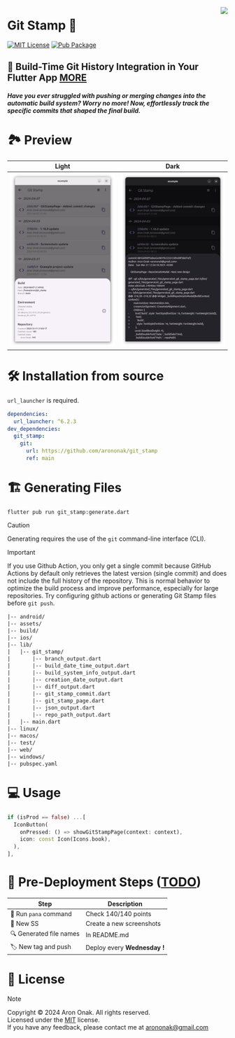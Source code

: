 [<img src="https://www.gov.pl/photo/f98cae42-2b90-4596-904c-752278f85606" height="100" align="right">](https://www.gov.pl/web/rolnictwo/produkt-polski1)

# Git Stamp 🐡

[![MIT License](https://img.shields.io/badge/License-MIT-orange.svg?labelColor=orange&color=white)](https://opensource.org/licenses)
[![Pub Package](https://img.shields.io/pub/v/git_stamp.svg?labelColor=purple&color=white)](https://pub.dev/packages/git_stamp)

## 🚀 Build-Time Git History Integration in Your Flutter App [MORE](https://medium.com/@arononak/git-stamp-a-new-tool-for-testing-flutter-applications-in-2024-bdf4f9c5f8ab)


##### Have you ever struggled with pushing or merging changes into the automatic build system? Worry no more! Now, effortlessly track the specific commits that shaped the final build.

# 🏞️ Preview

| Light                                                                            | Dark                                                                            |
|:--------------------------------------------------------------------------------:|:-------------------------------------------------------------------------------:|
| ![](https://github.com/arononak/git_stamp/blob/main/preview_light.png?raw=true)  | ![](https://github.com/arononak/git_stamp/blob/main/preview_dark.png?raw=true)  |

# 🛠️ Installation from source

`url_launcher` is required.

```yaml
dependencies:
  url_launcher: ^6.2.3
dev_dependencies:
  git_stamp:
    git:
      url: https://github.com/arononak/git_stamp
      ref: main
```

# 🏗️ Generating Files

```
flutter pub run git_stamp:generate.dart
```

> [!CAUTION]
> Generating requires the use of the `git` command-line interface (CLI).

> [!IMPORTANT]  
> If you use Github Action, you only get a single commit because GitHub Actions by default only retrieves the latest version (single commit) and does not include the full history of the repository. This is normal behavior to optimize the build process and improve performance, especially for large repositories. Try configuring github actions or generating Git Stamp files before `git push`.

```
|-- android/
|-- assets/
|-- build/
|-- ios/
|-- lib/
|   |-- git_stamp/
|       |-- branch_output.dart
|       |-- build_date_time_output.dart
|       |-- build_system_info_output.dart
|       |-- creation_date_output.dart
|       |-- diff_output.dart
|       |-- git_stamp_commit.dart
|       |-- git_stamp_page.dart
|       |-- json_output.dart
|       |-- repo_path_output.dart
|   |-- main.dart
|-- linux/
|-- macos/
|-- test/
|-- web/
|-- windows/
|-- pubspec.yaml
```

# 💻 Usage

```dart
if (isProd == false) ...[
  IconButton(
    onPressed: () => showGitStampPage(context: context),
    icon: const Icon(Icons.book),
  ),
],
```

# 🔧 Pre-Deployment Steps ([TODO](./TODO.md))

| Step                     | Description                                                     |
|--------------------------|-----------------------------------------------------------------|
| 🔧 Run `pana` command    | Check 140/140 points                                            |
| 📸 New SS                | Create a new screenshots                                        |
| 🔍 Generated file names  | In README.md                                                    |
| 🏷️ New tag and push      | Deploy every **Wednesday !**                                    |

# 📝 License

> [!NOTE]
> Copyright © 2024 Aron Onak. All rights reserved.<br>
> Licensed under the [MIT](LICENSE) license.<br>
> If you have any feedback, please contact me at arononak@gmail.com

